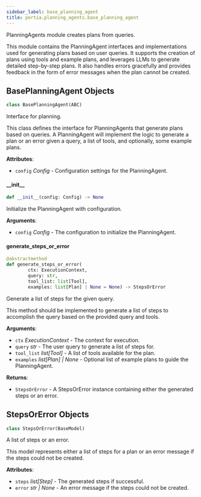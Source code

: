 ```yaml
---
sidebar_label: base_planning_agent
title: portia.planning_agents.base_planning_agent
---
```


PlanningAgents module creates plans from queries.

This module contains the PlanningAgent interfaces and implementations used for generating plans
based on user queries. It supports the creation of plans using tools and example plans, and
leverages LLMs to generate detailed step-by-step plans. It also handles errors gracefully and
provides feedback in the form of error messages when the plan cannot be created.

## BasePlanningAgent Objects

```python
class BasePlanningAgent(ABC)
```

Interface for planning.

This class defines the interface for PlanningAgents that generate plans based on queries.
A PlanningAgent will implement the logic to generate a plan or an error given a query,
a list of tools, and optionally, some example plans.

**Attributes**:

- `config` _Config_ - Configuration settings for the PlanningAgent.

#### \_\_init\_\_

```python
def __init__(config: Config) -> None
```

Initialize the PlanningAgent with configuration.

**Arguments**:

- `config` _Config_ - The configuration to initialize the PlanningAgent.

#### generate\_steps\_or\_error

```python
@abstractmethod
def generate_steps_or_error(
        ctx: ExecutionContext,
        query: str,
        tool_list: list[Tool],
        examples: list[Plan] | None = None) -> StepsOrError
```

Generate a list of steps for the given query.

This method should be implemented to generate a list of steps to accomplish the query based
on the provided query and tools.

**Arguments**:

- `ctx` _ExecutionContext_ - The context for execution.
- `query` _str_ - The user query to generate a list of steps for.
- `tool_list` _list[Tool]_ - A list of tools available for the plan.
- `examples` _list[Plan] | None_ - Optional list of example plans to guide the PlanningAgent.
  

**Returns**:

- `StepsOrError` - A StepsOrError instance containing either the generated steps or an error.

## StepsOrError Objects

```python
class StepsOrError(BaseModel)
```

A list of steps or an error.

This model represents either a list of steps for a plan or an error message if
the steps could not be created.

**Attributes**:

- `steps` _list[Step]_ - The generated steps if successful.
- `error` _str | None_ - An error message if the steps could not be created.

